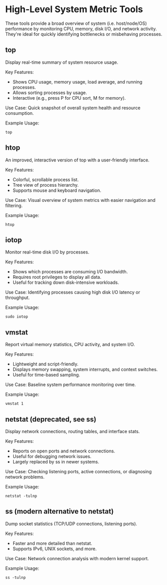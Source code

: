 # High-Level System Metric Tools

These tools provide a broad overview of system (i.e. host/node/OS) performance by monitoring CPU, memory, disk I/O, and network activity. They're ideal for quickly identifying bottlenecks or misbehaving processes.

## top

Display real-time summary of system resource usage.

Key Features:

- Shows CPU usage, memory usage, load average, and running processes.
- Allows sorting processes by usage.
- Interactive (e.g., press P for CPU sort, M for memory).

Use Case: Quick snapshot of overall system health and resource consumption.

Example Usage:

```
top
```

## htop

An improved, interactive version of top with a user-friendly interface.

Key Features:

- Colorful, scrollable process list.
- Tree view of process hierarchy.
- Supports mouse and keyboard navigation.

Use Case: Visual overview of system metrics with easier navigation and filtering.

Example Usage:

```
htop
```

## iotop

Monitor real-time disk I/O by processes.

Key Features:

- Shows which processes are consuming I/O bandwidth.
- Requires root privileges to display all data.
- Useful for tracking down disk-intensive workloads.

Use Case: Identifying processes causing high disk I/O latency or throughput.

Example Usage:

```
sudo iotop
```

## vmstat

Report virtual memory statistics, CPU activity, and system I/O.

Key Features:

- Lightweight and script-friendly.
- Displays memory swapping, system interrupts, and context switches.
- Useful for time-based sampling.

Use Case: Baseline system performance monitoring over time.

Example Usage:

```
vmstat 1
```

## netstat (deprecated, see ss)

Display network connections, routing tables, and interface stats.

Key Features:

- Reports on open ports and network connections.
- Useful for debugging network issues.
- Largely replaced by ss in newer systems.

Use Case: Checking listening ports, active connections, or diagnosing network problems.

Example Usage:

```
netstat -tulnp
```

## ss (modern alternative to netstat)

Dump socket statistics (TCP/UDP connections, listening ports).

Key Features:

- Faster and more detailed than netstat.
- Supports IPv6, UNIX sockets, and more.

Use Case: Network connection analysis with modern kernel support.

Example Usage:

```
ss -tulnp
```
